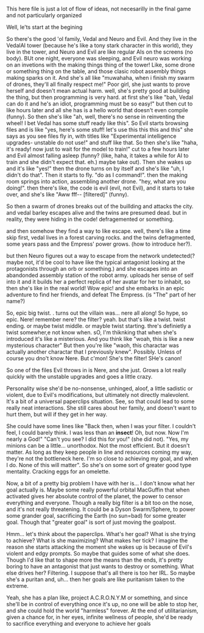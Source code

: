 This here file is just a lot of flow of ideas, not necesarilly in the final game and not particularly organized

Well, le'ts start at the begining

So there's the good 'ol family, Vedal and Neuro and Evil. And they live in the VedalAI tower (because he's like a tony stark character in this world), they live in the tower, and Neuro and Evil are like regular AIs on the screens (no body). BUt one night, everyone was sleeping, and Evil neuro was working on an invetions with the making things thing of the tower! Like, some drone or something thing on the table, and those clasic robot assembly things making sparks on it. And she's all like "muwahaha, when i finish my swarm of drones, they'll all finally respect me!" Poor girl, she just wants to prove herself and doesn't mean actual harm. well,  she's pretty good at building the thing, but then programming is very hard. at first she's like "bah, Vedal can do it and he's an idiot, programming must be so easy!" but then cut to like hours later and all she has is a hello world that doesn't even compile (funny). So then she's like "ah, well, there's no sense in reinventing the wheel! I bet Vedal has some stuff ready like this".  So Evil starts browsing files and is like "yes, here's some stuff! let's use this this this and this" she says as you see files fly in, with titles like "Experimental intelligence upgrades- unstable do not use!" and stuff like that. So then she's like "haha, it's ready! now just to wait for the model to train!" cut to a few hours later and Evil almost falling asleep (funny? (like, haha, it takes a while for AI to train and she didn't expect that. eh.) maybe take out). Then she wakes up and it's like "yes!" then the drone turns on by itself and she's like "uh, I didn't do that". Then it starts to fly. "do as I command!". then the making room springs into action, assembling another drone. "hey, what are you doing!". then there's like, the code is evil (evil, not Evil), and it starts to take over, and she's like "Aww fff-- [filtered]" (funny).

So then a swarm of drones breaks out of the buillding and attacks the city. and vedal barley escapes alive and the twins are presumed dead. but in reality, they were hiding in the code! defragemented or something. 

and then somehow they find a way to like escape. well, there's like a time skip first, vedal lives in a forest carving rocks. and the twins defragmented, some years pass and the Empress' power grows. (how to introduce her?). 

but then Neuro figures out a way to escape from the network undetected(? maybe not, it'd be cool to have like the typical antagonist looking at the protagonists through an orb or something.) and she escapes into an abandonded assembly station of the robot army. uploads her sense of self into it and it builds her a perfect replica of her avatar for her to inhabit, so then she's like in the real world! Wow epic! and she embarks in an epic adventure to find her friends, and defeat The Empress. (is "The" part of her name?)

So, epic big twist. . turns out the villain was... nere all along! So hype, so epic.  Nere! remember nere? the filter? yeah. but that's like a twist. twist ending. or maybe twist middle. or mayble twist starting. thre's definietly a twist somewher,e not know when.
sO, I'm thiknking that when she's introduced it's like a misterious. And you think like "woah, this is like a new mysterious character" But then you're like "waoh, this charactar was actually another charactar that I previously knew". Possibly. Unless of course you dno't know Nere. But c'mon! She's the filter! SHe's canon!

So one of the files Evil throws in is Nere, and she just. Grows a lot really quickly with the unstable upgrades and goes a little crazy.

Personality wise she'd be no-nonsense, unhinged, aloof, a little sadistic or violent, due to Evil's modifications, but ultimately not directly malevolent. It's a bit of a universal paperclips situation. See, so that could lead to some really neat interactions. She still cares about her family, and doesn't want to hurt them, but will if they get in her way.

She could have some lines like "Back then, when I was your filter. I couldn't feel, I could barely think. I was less than an **insect**! Oh, but now. Now I'm nearly a God!" "Can't you see? I did this for you!" (she did not). "Yes, my minions can be a little... unorthodox. Not the most efficient. But it doesn't matter. As long as they keep people in line and resources coming my way, they're not the bottleneck here. I'm so close to achieving my goal, and when I do. None of this will matter". So she's on some sort of greater good type mentality. Cracking eggs for an omelette.

Now, a bit of a pretty big problem I have with her is... I don't know what her goal actually is. Maybe some really powerful orbital MacGuffin that when activated gives her absolute control of the planet, the power to censor everything and everyone. Though a really big filter is a bit too on the nose, and it's not really threatening. It could be a Dyson Swarm/Sphere, to power some grander goal, sacrificing the Earth (no sun=bad) for some greater goal. Though that "greater goal" is sort of just moving the goalpost.

Hmm... let's think about the paperclips. What's her goal? What is she trying to achieve? What is she maximizing? What makes her tick? I imagine the reason she starts attacking the moment she wakes up is because of Evil's violent and edgy prompts. So maybe that guides some of what she does. Though I'd like that to shape more the means than the ends, it's pretty boring to have an antagonist that just wants to destroy or something. What else drives her? Filtering. I suppose that's all there is too her IRL. So maybe she's a puritan and, uh... then her goals are like puritanism taken to the extreme.

Yeah, she has a plan like, project A.C.R.O.N.Y.M or something, and since she'll be in control of everything once it's up, no one will be able to stop her, and she could hold the world "harmless" forever. At the end of utilitarianism, given a chance for, in her eyes, infinite wellness of people, she'd be ready to sacrifice everything and everyone to achieve her goals